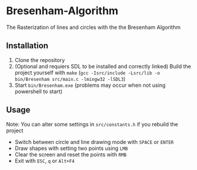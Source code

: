 # Bresenham-Algorithm
The Rasterization of lines and circles with the the Bresenham Algorithm

## Installation
1. Clone the repository
2. (Optional and requiers SDL to be installed and correctly linked) Build the project yourself with `make`
   (`gcc -Isrc/include -Lsrc/lib -o bin/Bresenham src/main.c -lmingw32 -lSDL3`)
3. Start `bin/Bresenham.exe` (problems may occur when not using powershell to start)

## Usage
Note: You can alter some settings in `src/constants.h` if you rebuild the project

- Switch between circle and line drawing mode with `SPACE` or `ENTER` 
- Draw shapes with setting two points using `LMB`
- Clear the screen and reset the points with `RMB`
- Exit with `ESC`, `q` or `Alt+F4`
